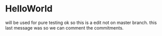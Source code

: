 # HelloWorld
will be used for pure testing 
ok so this is a edit not on master branch. 
this last message was so we can comment the commitments. 
